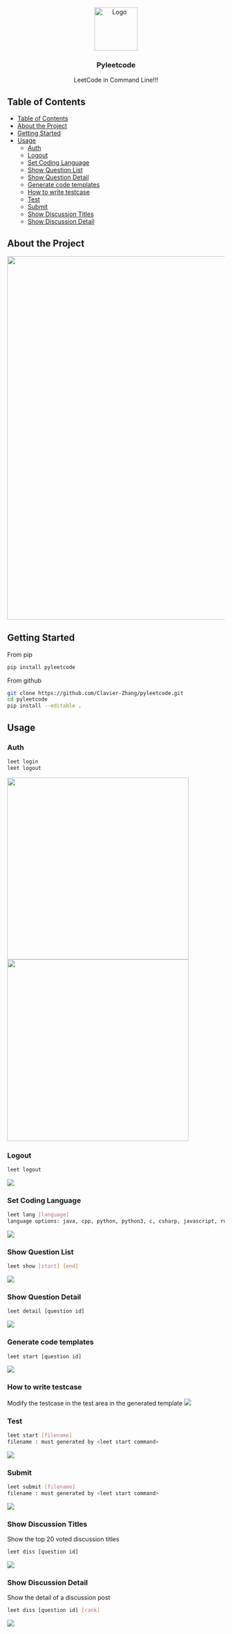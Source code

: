 <br />
<p align="center">
  <a href="https://github.com/Clavier-Zhang/AWSL-Japanese">
    <img src="./doc/LEETCODE_logo.png" alt="Logo" width="100">
  </a>
  <h3 align="center">Pyleetcode</h3>
  <p align="center">
    LeetCode in Command Line!!!
    <br />
  </p>
</p>



## Table of Contents

- [Table of Contents](#table-of-contents)
- [About the Project](#about-the-project)
- [Getting Started](#getting-started)
- [Usage](#usage)
  - [Auth](#auth)
  - [Logout](#logout)
  - [Set Coding Language](#set-coding-language)
  - [Show Question List](#show-question-list)
  - [Show Question Detail](#show-question-detail)
  - [Generate code templates](#generate-code-templates)
  - [How to write testcase](#how-to-write-testcase)
  - [Test](#test)
  - [Submit](#submit)
  - [Show Discussion Titles](#show-discussion-titles)
  - [Show Discussion Detail](#show-discussion-detail)

## About the Project
<img src="./doc/help.png"  width="840" >

## Getting Started

From pip
```sh
pip install pyleetcode
```

From github

```sh
git clone https://github.com/Clavier-Zhang/pyleetcode.git
cd pyleetcode
pip install --editable .
```



## Usage

### Auth
```sh
leet login
leet logout
```
<img src="./doc/images/login.gif"  width="420" >
<img src="./doc/images/logout.gif"  width="420" >

### Logout
```sh
leet logout
```
![](./doc/images/logout.gif)

### Set Coding Language
```sh
leet lang [language]
language options: java, cpp, python, python3, c, csharp, javascript, ruby, swift, golang, scala, kotlin, rust, php
```
![](./doc/images/lang.gif)

### Show Question List
```sh
leet show [start] [end]
```
![](./doc/images/show.gif)

### Show Question Detail
```sh
leet detail [question id]
```
![](./doc/images/detail.gif)

### Generate code templates
```sh
leet start [question id]
```
![](./doc/images/start.gif)

### How to write testcase
Modify the testcase in the test area in the generated template
![](./doc/images/how_to_test.png)

### Test
```sh
leet start [filename]
filename : must generated by <leet start command>
```
![](./doc/images/test.gif)

### Submit
```sh
leet submit [filename]
filename : must generated by <leet start command>
```
![](./doc/images/submit.gif)

### Show Discussion Titles
Show the top 20 voted discussion titles
```sh
leet diss [question id]
```
![](./doc/images/diss_all.gif)

### Show Discussion Detail
Show the detail of a discussion post
```sh
leet diss [question id] [rank]
```
![](./doc/images/diss_detail.gif)



